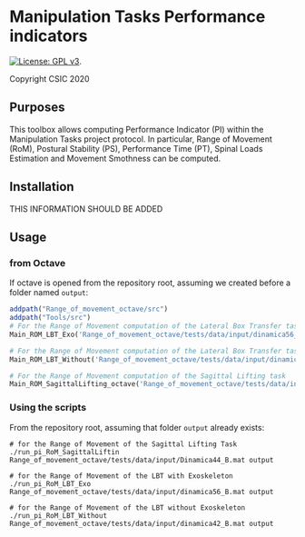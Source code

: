 # Manipulation Tasks Performance indicators

[![License: GPL v3](https://img.shields.io/badge/License-GPLv3-blue.svg)](https://www.gnu.org/licenses/gpl-3.0).

Copyright CSIC 2020

## Purposes

This toolbox allows computing Performance Indicator (PI) within the Manipulation Tasks project protocol.
In particular, Range of Movement (RoM), Postural Stability (PS), Performance Time (PT), Spinal Loads Estimation and Movement Smothness can be computed.

## Installation

THIS INFORMATION SHOULD BE ADDED

## Usage

### from Octave

If octave is opened from the repository root, assuming we created before a folder named `output`:

```octave
addpath("Range_of_movement_octave/src")
addpath("Tools/src")
# For the Range of Movement computation of the Lateral Box Transfer task With Exoskeleton
Main_ROM_LBT_Exo('Range_of_movement_octave/tests/data/input/dinamica56_B.mat', "output")

# For the Range of Movement computation of the Lateral Box Transfer task Without Exoskeleton
Main_ROM_LBT_Without('Range_of_movement_octave/tests/data/input/dinamica42_B.mat', "output")

# For the Range of Movement computation of the Sagittal Lifting task 
Main_ROM_SagittalLifting_octave('Range_of_movement_octave/tests/data/input/Dinamica44_B.mat', "output")
```

### Using the scripts

From the repository root, assuming that folder `output` already exists:

```term
# for the Range of Movement of the Sagittal Lifting Task
./run_pi_RoM_SagittalLiftin Range_of_movement_octave/tests/data/input/Dinamica44_B.mat output

# for the Range of Movement of the LBT with Exoskeleton
./run_pi_RoM_LBT_Exo Range_of_movement_octave/tests/data/input/dinamica56_B.mat output

# for the Range of Movement of the LBT without Exoskeleton
./run_pi_RoM_LBT_Without Range_of_movement_octave/tests/data/input/dinamica42_B.mat output
```
